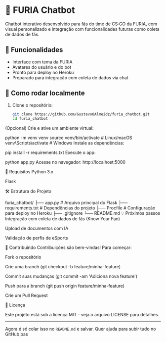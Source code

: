 # 🤖 FURIA Chatbot

Chatbot interativo desenvolvido para fãs do time de CS:GO da FURIA, com visual personalizado e integração com funcionalidades futuras como coleta de dados de fãs.

## 📌 Funcionalidades

- Interface com tema da FURIA  
- Avatares do usuário e do bot  
- Pronto para deploy no Heroku  
- Preparado para integração com coleta de dados via chat  

## 🚀 Como rodar localmente

1. Clone o repositório:
   ```bash
   git clone https://github.com/GustavoOAlmeidz/furia_chatbot.git
   cd furia_chatbot
(Opcional) Crie e ative um ambiente virtual:


python -m venv venv
source venv/bin/activate  # Linux/macOS
venv\Scripts\activate     # Windows
Instale as dependências:


pip install -r requirements.txt
Execute o app:


python app.py
Acesse no navegador: http://localhost:5000

🧾 Requisitos
Python 3.x

Flask

🛠 Estrutura do Projeto

furia_chatbot/
├── app.py              # Arquivo principal do Flask
├── requirements.txt    # Dependências do projeto
├── Procfile            # Configuração para deploy no Heroku
├── .gitignore
└── README.md
💡 Próximos passos
Integração com coleta de dados de fãs (Know Your Fan)

Upload de documentos com IA

Validação de perfis de eSports

🤝 Contribuindo
Contribuições são bem-vindas! Para começar:

Fork o repositório

Crie uma branch (git checkout -b feature/minha-feature)

Commit suas mudanças (git commit -am 'Adiciona nova feature')

Push para a branch (git push origin feature/minha-feature)

Crie um Pull Request

📄 Licença

Este projeto está sob a licença MIT - veja o arquivo LICENSE para detalhes.

---

Agora é só colar isso no `README.md` e salvar. Quer ajuda para subir tudo no GitHub pas